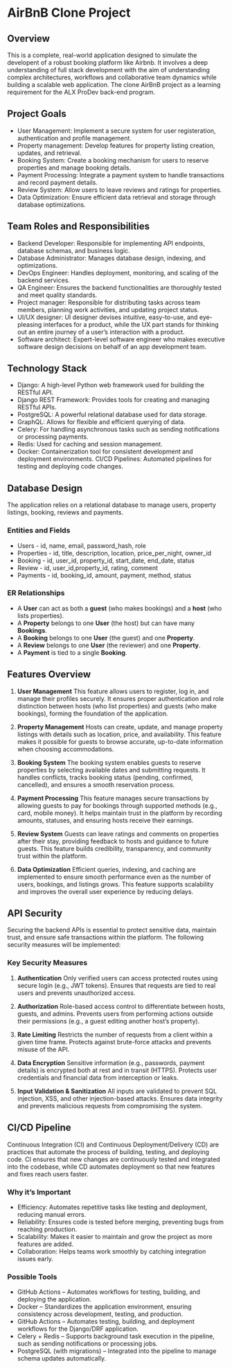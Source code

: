 # AirBnB Clone Project
## Overview
This is a complete, real-world application designed to simulate the developent of a robust booking platform like Airbnb. It involves a deep understanding of full stack development with the aim of understanding complex architectures, workflows and collaborative team dynamics while building a scalable web application.
The clone AirBnB project as a learning requirement for the ALX ProDev back-end program.

## Project Goals
- User Management: Implement a secure system for user registeration, authentication and profile management.
- Property management: Develop features for property listing creation, updates, and retrieval.
- Booking System: Create a booking mechanism for users to reserve properties and manage booking details.
- Payment Processing: Integrate a payment system to handle transactions and record payment details.
- Review System: Allow users to leave reviews and ratings for properties.
- Data Optimization: Ensure efficient data retrieval and storage through database optimizations.

## Team Roles and Responsibilities
- Backend Developer: Responsible for implementing API endpoints, database schemas, and business logic.
- Database Administrator: Manages database design, indexing, and optimizations.
- DevOps Engineer: Handles deployment, monitoring, and scaling of the backend services.
- QA Engineer: Ensures the backend functionalities are thoroughly tested and meet quality standards.
- Project manager: Responsible for distributing tasks across team members, planning work activities, and updating project status.
- UI/UX designer: UI designer devises intuitive, easy-to-use, and eye-pleasing interfaces for a product, while the UX part stands for thinking out an entire journey of a user’s interaction with a product.
- Software architect: Expert-level software engineer who makes executive software design decisions on behalf of an app development team.

## Technology Stack
- Django: A high-level Python web framework used for building the RESTful API.
- Django REST Framework: Provides tools for creating and managing RESTful APIs.
- PostgreSQL: A powerful relational database used for data storage.
- GraphQL: Allows for flexible and efficient querying of data.
- Celery: For handling asynchronous tasks such as sending notifications or processing payments.
- Redis: Used for caching and session management.
- Docker: Containerization tool for consistent development and deployment environments. CI/CD Pipelines: Automated pipelines for testing and deploying code changes.

## Database Design
The application relies on a relational database to manage users, property listings, booking, reviews and payments.

### Entities and Fields
- Users - id, name, email, password_hash, role
- Properties - id, title, description, location, price_per_night, owner_id
- Booking - id, user_id, property_id, start_date, end_date, status
- Review - id, user_id,property_id, rating, comment
- Payments - id, booking_id, amount, payment, method, status

### ER Relationships
- A **User** can act as both a **guest** (who makes bookings) and a **host** (who lists properties).  
- A **Property** belongs to one **User** (the host) but can have many **Bookings**.  
- A **Booking** belongs to one **User** (the guest) and one **Property**.  
- A **Review** belongs to one **User** (the reviewer) and one **Property**.  
- A **Payment** is tied to a single **Booking**.

## Features Overview
1. **User Management**
 This feature allows users to register, log in, and manage their profiles securely. It ensures proper authentication and role distinction between hosts (who list properties) and guests (who make bookings), forming the foundation of the application.

2. **Property Management**
 Hosts can create, update, and manage property listings with details such as location, price, and availability. This feature makes it possible for guests to browse accurate, up-to-date information when choosing accommodations.

3. **Booking System**
 The booking system enables guests to reserve properties by selecting available dates and submitting requests. It handles conflicts, tracks booking status (pending, confirmed, cancelled), and ensures a smooth reservation process.

4. **Payment Processing**
 This feature manages secure transactions by allowing guests to pay for bookings through supported methods (e.g., card, mobile money). It helps maintain trust in the platform by recording amounts, statuses, and ensuring hosts receive their earnings.

5. **Review System**
 Guests can leave ratings and comments on properties after their stay, providing feedback to hosts and guidance to future guests. This feature builds credibility, transparency, and community trust within the platform.

6. **Data Optimization**
 Efficient queries, indexing, and caching are implemented to ensure smooth performance even as the number of users, bookings, and listings grows. This feature supports scalability and improves the overall user experience by reducing delays.


## API Security

Securing the backend APIs is essential to protect sensitive data, maintain trust, and ensure safe transactions within the platform. The following security measures will be implemented:

### Key Security Measures

1. **Authentication**
Only verified users can access protected routes using secure login (e.g., JWT tokens).
Ensures that requests are tied to real users and prevents unauthorized access.

2. **Authorization**
Role-based access control to differentiate between hosts, guests, and admins.
Prevents users from performing actions outside their permissions (e.g., a guest editing another host’s property).

3. **Rate Limiting**
Restricts the number of requests from a client within a given time frame.
Protects against brute-force attacks and prevents misuse of the API.

4. **Data Encryption**
Sensitive information (e.g., passwords, payment details) is encrypted both at rest and in transit (HTTPS).
Protects user credentials and financial data from interception or leaks.

5. **Input Validation & Sanitization**
All inputs are validated to prevent SQL injection, XSS, and other injection-based attacks.
Ensures data integrity and prevents malicious requests from compromising the system.


## CI/CD Pipeline

Continuous Integration (CI) and Continuous Deployment/Delivery (CD) are practices that automate the process of building, testing, and deploying code. CI ensures that new changes are continuously tested and integrated into the codebase, while CD automates deployment so that new features and fixes reach users faster.

### Why it’s Important

- Efficiency: Automates repetitive tasks like testing and deployment, reducing manual errors.
- Reliability: Ensures code is tested before merging, preventing bugs from reaching production.
- Scalability: Makes it easier to maintain and grow the project as more features are added.
- Collaboration: Helps teams work smoothly by catching integration issues early.

### Possible Tools

- GitHub Actions – Automates workflows for testing, building, and deploying the application.
- Docker – Standardizes the application environment, ensuring consistency across development, testing, and production.
- GitHub Actions – Automates testing, building, and deployment workflows for the Django/DRF application.
- Celery + Redis – Supports background task execution in the pipeline, such as sending notifications or processing jobs.
- PostgreSQL (with migrations) – Integrated into the pipeline to manage schema updates automatically.
